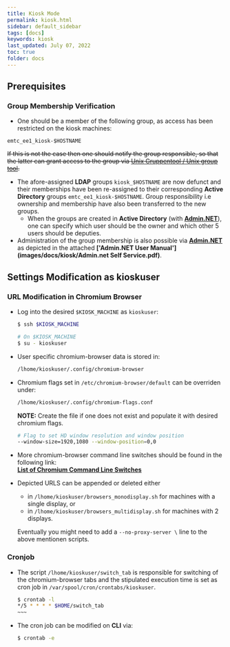 ```yaml
---
title: Kiosk Mode
permalink: kiosk.html
sidebar: default_sidebar
tags: [docs]
keywords: kiosk
last_updated: July 07, 2022
toc: true
folder: docs
---
```

## Prerequisites

### Group Membership Verification

* One should be a member of the following group, as access has been restricted on the kiosk machines: 

~~~vim
emtc_ee1_kiosk-$HOSTNAME
~~~  

~~If this is not the case then one should notify the group responsible, so that the latter can grant access to the group via [Unix Gruppentool / Unix group tool](https://wwwhks.rd.corpintra.net/ugt/fass).~~  

* The afore-assigned **LDAP** groups `kiosk_$HOSTNAME` are now defunct and their memberships have been re-assigned to their corresponding **Active Directory** groups `emtc_ee1_kiosk-$HOSTNAME`. Group responsibility i.e ownership and membership have also been transferred to the new groups.
  * When the groups are created in **Active Directory** (with **[Admin.NET](https://adselfservice.app.corpintra.net/WebGM/GMMaintenance_Web/GMMaintain.aspx)**), one can specify which user should be the owner and which other 5 users should be deputies.
* Administration of the group membership is also possible via **[Admin.NET](https://adselfservice.app.corpintra.net/WebGM/GMMaintenance_Web/GMMaintain.aspx)** as depicted in the attached **['Admin.NET User Manual'](images/docs/kiosk/Admin.net Self Service.pdf)**.

## Settings Modification as kioskuser

### URL Modification in Chromium Browser

* Log into the desired `$KIOSK_MACHINE` as `kioskuser`:

  ~~~bash
  $ ssh $KIOSK_MACHINE

  # On $KIOSK_MACHINE
  $ su - kioskuser
  ~~~~
  
* User specific chromium-browser data is stored in:

  ~~~bash
  /lhome/kioskuser/.config/chromium-browser
  ~~~

* Chromium flags set in `/etc/chromium-browser/default` can be overriden under:

  ~~~bash
  /lhome/kioskuser/.config/chromium-flags.conf
  ~~~
  
  **NOTE:**  Create the file if one does not exist and populate it with desired chromium flags.

  ~~~bash
  # Flag to set HD window resolution and window position
  --window-size=1920,1080 --window-position=0,0
  ~~~

* More chromium-browser command line switches should be found in the following link:  
 **[List of Chromium Command Line Switches](https://peter.sh/experiments/chromium-command-line-switches/)**
* Depicted URLS can be appended or deleted either
  * in `/lhome/kioskuser/browsers_monodisplay.sh` for machines with a single display, or
  * in `/lhome/kioskuser/browsers_multidisplay.sh` for machines with 2 displays.

  Eventually you might need to add a `--no-proxy-server \` line to the above mentionen scripts.

### Cronjob

* The script `/lhome/kioskuser/switch_tab` is responsible for switching of the chromium-browser tabs and the stipulated execution time is set as cron job in `/var/spool/cron/crontabs/kioskuser`.

  ~~~~bash
  $ crontab -l
  */5 * * * * $HOME/switch_tab
  ~~~

* The cron job can be modified on **CLI** via:

  ~~~bash
  $ crontab -e
  ~~~
